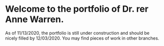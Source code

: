 # Welcome to the portfolio of Dr. rer Anne Warren. 
As of 11/13/2020, the portfolio is still under construction and should be nicely filled by 12/03/2020.
You may find pieces of work in other branches.
